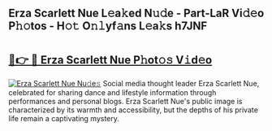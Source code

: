 ## Erza Scarlett Nue L𝚎a𝚔ed N𝚞𝚍e - Part-LaR Vi𝚍𝚎o P𝚑𝚘tos - H𝚘𝚝 O𝚗𝚕yf𝚊ns L𝚎a𝚔s h7JNF

# <h2><a href="http://kf7zky.oniu.top/?m=Erza+Scarlett+Nue">🔗👉 🔴 Erza Scarlett Nue P𝚑ot𝚘𝚜 V𝚒d𝚎o</a></h2>

[![Erza Scarlett Nue Nu𝚍e𝚜](https://i.imgur.com/0qMVB7G.gif)](http://kf7zky.oniu.top/?m=Erza+Scarlett+Nue)
Social media thought leader Erza Scarlett Nue, celebrated for sharing dance and lifestyle information through performances and personal blogs. Erza Scarlett Nue's public image is characterized by its warmth and accessibility, but the depths of his private life remain a captivating mystery.  
